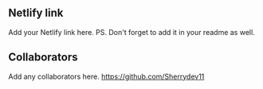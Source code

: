 ## Netlify link

Add your Netlify link here.
PS. Don't forget to add it in your readme as well.

## Collaborators

Add any collaborators here.
https://github.com/Sherrydev11
